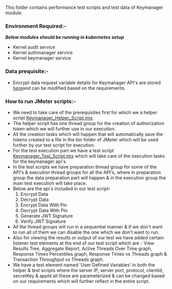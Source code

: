This folder contains performance test scripts and test data of Keymanager module.

### Environment Required:-
***Below modules should be running in kubernetes setup***

* Kernel audit service
* Kernel authmanager service
* Kernel keymanager service

### Data prequisite:-
* Encrypt data request variable details for Keymanager API's are stored [here](https://github.com/mosip/mosip-performance-tests-mt/blob/1.2.0/commons/keymanager/support-files/encryptDataRequestVariations.csv)and can be modified based on the requirements.

### How to run JMeter scripts:-
* We need to take care of the prerequisites first for which we a helper script [Keymanager_Helper_Script.jmx](https://github.com/mosip/mosip-performance-tests-mt/blob/1.2.0/commons/keymanager/scripts/Keymanager_Helper_Script.jmx).
* The helper script has one thread group for the creation of authorization token which we will further use in our execution.
* All the creation tasks which will happen that will automatically save the tokens created to a file in the bin folder of JMeter which will be used further by our test script for execution.
* For the test execution part we have a test script [Keymanager_Test_Script.jmx](https://github.com/mosip/mosip-performance-tests-mt/blob/1.2.0/commons/keymanager/scripts/Keymanager_Test_Script.jmx) which will take care of the execution tasks for the keymanager api's.
* In the test scripts we have preparation thread group for some of the API's & execution thread groups for all the API's, where in preparation group the data preparation part will happen & in the execution group the main test execution will take place.
* Below are the api's included in our test script-
   1. Encrypt Data
   2. Decrypt Data
   3. Encrypt Data With Pin
   4. Decrypt Data With Pin
   5. Generate JWT Signature
   6. Verify JWT Signature
* All the thread groups will run in a sequential manner & if we don't want to run all of them we can disable the one which we don't want to run.
* Also for viewing the results or output of our test we have added certain listener test elements at the end of our test script which are - View Results Tree, Aggregate Report, Active Threads Over Time graph, Response Times Percentiles graph, Response Times vs Threads graph & Transaction Throughput vs Threads graph.
* We have a test element named 'User Defined Variables' in both the helper & test scripts where the server IP, server port, protocol, clientId, secretKey & appId all these are parameterized & can be changed based on our requirements which will further reflect in the entire script.
